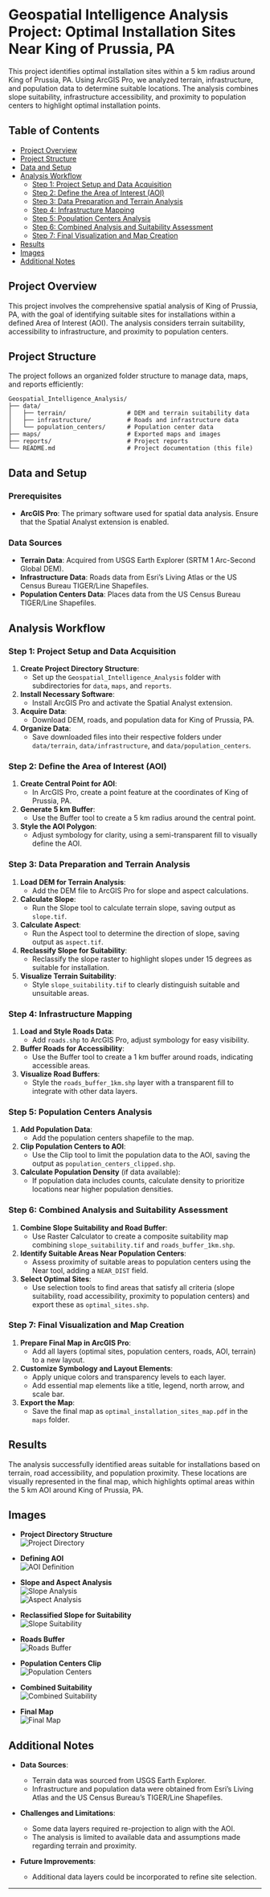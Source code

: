 # Geospatial Intelligence Analysis Project: Optimal Installation Sites Near King of Prussia, PA

This project identifies optimal installation sites within a 5 km radius around King of Prussia, PA. Using ArcGIS Pro, we analyzed terrain, infrastructure, and population data to determine suitable locations. The analysis combines slope suitability, infrastructure accessibility, and proximity to population centers to highlight optimal installation points.

## Table of Contents

- [Project Overview](#project-overview)
- [Project Structure](#project-structure)
- [Data and Setup](#data-and-setup)
- [Analysis Workflow](#analysis-workflow)
  - [Step 1: Project Setup and Data Acquisition](#step-1-project-setup-and-data-acquisition)
  - [Step 2: Define the Area of Interest (AOI)](#step-2-define-the-area-of-interest-aoi)
  - [Step 3: Data Preparation and Terrain Analysis](#step-3-data-preparation-and-terrain-analysis)
  - [Step 4: Infrastructure Mapping](#step-4-infrastructure-mapping)
  - [Step 5: Population Centers Analysis](#step-5-population-centers-analysis)
  - [Step 6: Combined Analysis and Suitability Assessment](#step-6-combined-analysis-and-suitability-assessment)
  - [Step 7: Final Visualization and Map Creation](#step-7-final-visualization-and-map-creation)
- [Results](#results)
- [Images](#images)
- [Additional Notes](#additional-notes)

## Project Overview

This project involves the comprehensive spatial analysis of King of Prussia, PA, with the goal of identifying suitable sites for installations within a defined Area of Interest (AOI). The analysis considers terrain suitability, accessibility to infrastructure, and proximity to population centers.

## Project Structure

The project follows an organized folder structure to manage data, maps, and reports efficiently:

```plaintext
Geospatial_Intelligence_Analysis/
├── data/
│   ├── terrain/                 # DEM and terrain suitability data
│   ├── infrastructure/          # Roads and infrastructure data
│   └── population_centers/      # Population center data
├── maps/                        # Exported maps and images
├── reports/                     # Project reports
└── README.md                    # Project documentation (this file)
```

## Data and Setup

### Prerequisites

- **ArcGIS Pro**: The primary software used for spatial data analysis. Ensure that the Spatial Analyst extension is enabled.

### Data Sources

- **Terrain Data**: Acquired from USGS Earth Explorer (SRTM 1 Arc-Second Global DEM).
- **Infrastructure Data**: Roads data from Esri’s Living Atlas or the US Census Bureau TIGER/Line Shapefiles.
- **Population Centers Data**: Places data from the US Census Bureau TIGER/Line Shapefiles.

## Analysis Workflow

### Step 1: Project Setup and Data Acquisition

1. **Create Project Directory Structure**:
   - Set up the `Geospatial_Intelligence_Analysis` folder with subdirectories for `data`, `maps`, and `reports`.
2. **Install Necessary Software**:
   - Install ArcGIS Pro and activate the Spatial Analyst extension.
3. **Acquire Data**:
   - Download DEM, roads, and population data for King of Prussia, PA.
4. **Organize Data**:
   - Save downloaded files into their respective folders under `data/terrain`, `data/infrastructure`, and `data/population_centers`.

### Step 2: Define the Area of Interest (AOI)

1. **Create Central Point for AOI**:
   - In ArcGIS Pro, create a point feature at the coordinates of King of Prussia, PA.
2. **Generate 5 km Buffer**:
   - Use the Buffer tool to create a 5 km radius around the central point.
3. **Style the AOI Polygon**:
   - Adjust symbology for clarity, using a semi-transparent fill to visually define the AOI.

### Step 3: Data Preparation and Terrain Analysis

1. **Load DEM for Terrain Analysis**:
   - Add the DEM file to ArcGIS Pro for slope and aspect calculations.
2. **Calculate Slope**:
   - Run the Slope tool to calculate terrain slope, saving output as `slope.tif`.
3. **Calculate Aspect**:
   - Run the Aspect tool to determine the direction of slope, saving output as `aspect.tif`.
4. **Reclassify Slope for Suitability**:
   - Reclassify the slope raster to highlight slopes under 15 degrees as suitable for installation.
5. **Visualize Terrain Suitability**:
   - Style `slope_suitability.tif` to clearly distinguish suitable and unsuitable areas.

### Step 4: Infrastructure Mapping

1. **Load and Style Roads Data**:
   - Add `roads.shp` to ArcGIS Pro, adjust symbology for easy visibility.
2. **Buffer Roads for Accessibility**:
   - Use the Buffer tool to create a 1 km buffer around roads, indicating accessible areas.
3. **Visualize Road Buffers**:
   - Style the `roads_buffer_1km.shp` layer with a transparent fill to integrate with other data layers.

### Step 5: Population Centers Analysis

1. **Add Population Data**:
   - Add the population centers shapefile to the map.
2. **Clip Population Centers to AOI**:
   - Use the Clip tool to limit the population data to the AOI, saving the output as `population_centers_clipped.shp`.
3. **Calculate Population Density** (if data available):
   - If population data includes counts, calculate density to prioritize locations near higher population densities.

### Step 6: Combined Analysis and Suitability Assessment

1. **Combine Slope Suitability and Road Buffer**:
   - Use Raster Calculator to create a composite suitability map combining `slope_suitability.tif` and `roads_buffer_1km.shp`.
2. **Identify Suitable Areas Near Population Centers**:
   - Assess proximity of suitable areas to population centers using the Near tool, adding a `NEAR_DIST` field.
3. **Select Optimal Sites**:
   - Use selection tools to find areas that satisfy all criteria (slope suitability, road accessibility, proximity to population centers) and export these as `optimal_sites.shp`.

### Step 7: Final Visualization and Map Creation

1. **Prepare Final Map in ArcGIS Pro**:
   - Add all layers (optimal sites, population centers, roads, AOI, terrain) to a new layout.
2. **Customize Symbology and Layout Elements**:
   - Apply unique colors and transparency levels to each layer.
   - Add essential map elements like a title, legend, north arrow, and scale bar.
3. **Export the Map**:
   - Save the final map as `optimal_installation_sites_map.pdf` in the `maps` folder.

## Results

The analysis successfully identified areas suitable for installations based on terrain, road accessibility, and population proximity. These locations are visually represented in the final map, which highlights optimal areas within the 5 km AOI around King of Prussia, PA.

## Images

- **Project Directory Structure**  
  ![Project Directory](Geospatial_Intelligence_Analysis\maps\Project_Directory.png)

- **Defining AOI**  
  ![AOI Definition](Geospatial_Intelligence_Analysis\maps\AOI_5km.png)

- **Slope and Aspect Analysis**  
  ![Slope Analysis](Geospatial_Intelligence_Analysis\maps\slope.png)  
  ![Aspect Analysis](Geospatial_Intelligence_Analysis\maps\aspect.png)

- **Reclassified Slope for Suitability**  
  ![Slope Suitability](Geospatial_Intelligence_Analysis\maps\slope_suitability.png)

- **Roads Buffer**  
  ![Roads Buffer](Geospatial_Intelligence_Analysis\maps\roads_buffer.png)

- **Population Centers Clip**  
  ![Population Centers](Geospatial_Intelligence_Analysis\maps\population_centers_clipped.png)

- **Combined Suitability**  
  ![Combined Suitability](Geospatial_Intelligence_Analysis\maps\combined_suitability.png)

- **Final Map**  
  ![Final Map](Geospatial_Intelligence_Analysis\maps\final_map.png)

## Additional Notes

- **Data Sources**:

  - Terrain data was sourced from USGS Earth Explorer.
  - Infrastructure and population data were obtained from Esri’s Living Atlas and the US Census Bureau’s TIGER/Line Shapefiles.

- **Challenges and Limitations**:

  - Some data layers required re-projection to align with the AOI.
  - The analysis is limited to available data and assumptions made regarding terrain and proximity.

- **Future Improvements**:
  - Additional data layers could be incorporated to refine site selection.

---
